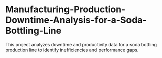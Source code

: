 # Manufacturing-Production-Downtime-Analysis-for-a-Soda-Bottling-Line
This project analyzes downtime and productivity data for a soda bottling production line to identify inefficiencies and performance gaps. 
